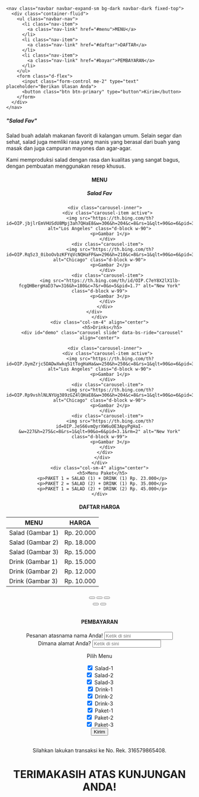 <html lang="en">
  <head>
    <meta charset="utf-8">
    <meta name="viewport" content="width=device-width, initial-scale=1">
    <title>Bootstrap demo</title>
    <link href="https://cdn.jsdelivr.net/npm/bootstrap@5.3.2/dist/css/bootstrap.min.css" rel="stylesheet" integrity="sha384-T3c6CoIi6uLrA9TneNEoa7RxnatzjcDSCmG1MXxSR1GAsXEV/Dwwykc2MPK8M2HN" crossorigin="anonymous">
    <script src="https://cdn.jsdelivr.net/npm/bootstrap@5.3.2/dist/js/bootstrap.bundle.min.js"></script>
    <style>
    body {
        position: relative; 
    }
    </style>
  </head>
  <body data-bs-spy="scroll" data-bs-target=".navbar" data-bs-offset="50">

    <nav class="navbar navbar-expand-sm bg-dark navbar-dark fixed-top">
      <div class="container-fluid">
        <ul class="navbar-nav">
          <li class="nav-item">
            <a class="nav-link" href="#menu">MENU</a>
          </li>
          <li class="nav-item">
            <a class="nav-link" href="#daftar">DAFTAR</a>
          </li>
          <li class="nav-item">
            <a class="nav-link" href="#bayar">PEMBAYARAN</a>
          </li>
        </ul>
        <form class="d-flex">
          <input class="form-control me-2" type="text" placeholder="Berikan Ulasan Anda">
          <button class="btn btn-primary" type="button">Kirim</button>
        </form>
      </div>
    </nav>
  <body>
<div class="container-fluid p-5 border text-center">
  <h5>"Salad Fav"</h5>
  <p>Salad buah adalah makanan favorit di kalangan umum. Selain segar dan sehat, salad juga memliki rasa yang manis yang berasal dari buah yang masak dan juga campuran mayones dan agar-agar.</p> 
  <p>Kami memproduksi salad dengan rasa dan kualitas yang sangat bagus, dengan pembuatan menggunakan resep khusus.</p>
</div>
<div id="menu" class="container mt-4" align="center">
  <h4>MENU</h4>
  <div class="row">
    <div class="col-sm-4" align="center">
      <h5>Salad Fav</h5>
      <div id="demo" class="carousel slide" data-bs-ride="carousel" align="center">
        
        <div class="carousel-inner">
          <div class="carousel-item active">
            <img src="https://th.bing.com/th?id=OIP.jbjlrEmVHUSdU8Mpj3ah7QHaE8&w=306&h=204&c=8&rs=1&qlt=90&o=6&pid=3.1&rm=2" alt="Los Angeles" class="d-block w-90">
            <p>Gambar 1</p>
          </div>
          <div class="carousel-item">
            <img src="https://th.bing.com/th?id=OIP.Rq5z3_0iboOvbzKFYqVcNQHaFP&w=296&h=210&c=8&rs=1&qlt=90&o=6&pid=3.1&rm=2" alt="Chicago" class="d-block w-90">
            <p>Gambar 2</p>
          </div>
          <div class="carousel-item">
            <img src="https://th.bing.com/th/id/OIP.C7eY8X2lX1lb-fcgQHBergHaD3?w=316&h=180&c=7&r=0&o=5&pid=1.7" alt="New York" class="d-block w-99">
            <p>Gambar 3</p>
          </div>
        </div>
      </div>      
    </div>
    <div class="col-sm-4" align="center">
      <h5>Drinks</h5>
      <div id="demo" class="carousel slide" data-bs-ride="carousel" align="center">
        
        <div class="carousel-inner">
          <div class="carousel-item active">
            <img src="https://th.bing.com/th?id=OIP.DymZrjc5DADwXwkq51tTogHaHa&w=250&h=250&c=8&rs=1&qlt=90&o=6&pid=3.1&rm=2" alt="Los Angeles" class="d-block w-90">
            <p>Gambar 1</p>
          </div>
          <div class="carousel-item">
            <img src="https://th.bing.com/th?id=OIP.Rp9vshlNLNYUg389zGZ4lQHaE8&w=306&h=204&c=8&rs=1&qlt=90&o=6&pid=3.1&rm=2" alt="Chicago" class="d-block w-90">
            <p>Gambar 2</p>
          </div>
          <div class="carousel-item">
            <img src="https://th.bing.com/th?id=OIP.JeS66vmQyrXW6uOE3ApyPgHaI-&w=227&h=275&c=8&rs=1&qlt=90&o=6&pid=3.1&rm=2" alt="New York" class="d-block w-99">
            <p>Gambar 3</p>
          </div>
        </div>
      </div>
    </div>
    <div class="col-sm-4" align="center">
      <h5>Menu Paket</h5>
      <p>PAKET 1 = SALAD (1) + DRINK (1) Rp. 23.000</p>
      <p>PAKET 2 = SALAD (2) + DRINK (1) Rp. 35.000</p>
      <p>PAKET 1 = SALAD (2) + DRINK (2) Rp. 45.000</p>
    </div>
  </div>
</div>
<div id="daftar" class="container-fluid p-4 border" align="center">
  <h4>DAFTAR HARGA</h4>
  <table class="table table-striped">
    <thead>
      <tr>
        <th>MENU</th>
        <th>HARGA</th>
      </tr>
    </thead>
    <tbody>
      <tr>
        <td>Salad (Gambar 1)</td>
        <td>Rp. 20.000</td>
      </tr>
      <tr>
        <td>Salad (Gambar 2)</td>
        <td>Rp. 18.000</td>
      </tr>
      <tr>
        <td>Salad (Gambar 3)</td>
        <td>Rp. 15.000</td>
      </tr>
      <tr>
        <td>Drink (Gambar 1)</td>
        <td>Rp. 15.000</td>
      </tr>
      <tr>
        <td>Drink (Gambar 2)</td>
        <td>Rp. 12.000</td>
      </tr>
      <tr>
        <td>Drink (Gambar 3)</td>
        <td>Rp. 10.000</td>
      </tr>
    </tbody>
  </table>
</div>
<div id="demo" class="carousel slide" data-bs-ride="carousel">
  <!-- Indicators/dots -->
  <div class="carousel-indicators">
    <button type="button" data-bs-target="#demo" data-bs-slide-to="0" class="active"></button>
    <button type="button" data-bs-target="#demo" data-bs-slide-to="1"></button>
    <button type="button" data-bs-target="#demo" data-bs-slide-to="2"></button>
  </div>
  <!-- Left and right controls/icons -->
  <button class="carousel-control-prev" type="button" data-bs-target="#demo" data-bs-slide="prev">
    <span class="carousel-control-prev-icon"></span>
  </button>
  <button class="carousel-control-next" type="button" data-bs-target="#demo" data-bs-slide="next">
    <span class="carousel-control-next-icon"></span>
  </button>
</div>
<br>
<div id="bayar" class="container p-4 border bg-secondary">
  <h4>PEMBAYARAN</h4>
  <form action="/action_page.php">
    <div class="mb-3 mt-3">
      <label for="email" class="form-label">Pesanan atasnama nama Anda!</label>
      <input type="email" class="form-control" id="email" placeholder="Ketik di sini" name="email">
    </div>
    <div class="mb-3 mt-3">
      <label for="email" class="form-label">Dimana alamat Anda?</label>
      <input type="email" class="form-control" id="email" placeholder="Ketik di sini" name="email">
    </div>
    <p>Pilih Menu</p>
    <div class="form-check">
      <input class="form-check-input" type="checkbox" id="check1" name="sala1" value="something" checked>
      <label class="form-check-label">Salad-1</label>
    </div>
    <div class="form-check">
      <input class="form-check-input" type="checkbox" id="check1" name="sala2" value="something" checked>
      <label class="form-check-label">Salad-2</label>
    </div>
    <div class="form-check">
      <input class="form-check-input" type="checkbox" id="check1" name="sala2" value="something" checked>
      <label class="form-check-label">Salad-3</label>
    </div>
    <div class="form-check">
      <input class="form-check-input" type="checkbox" id="check1" name="sala2" value="something" checked>
      <label class="form-check-label">Drink-1</label>
    </div>
    <div class="form-check">
      <input class="form-check-input" type="checkbox" id="check1" name="sala2" value="something" checked>
      <label class="form-check-label">Drink-2</label>
    </div>
    <div class="form-check">
      <input class="form-check-input" type="checkbox" id="check1" name="sala2" value="something" checked>
      <label class="form-check-label">Drink-3</label>
    </div>
    <div class="form-check">
      <input class="form-check-input" type="checkbox" id="check1" name="sala2" value="something" checked>
      <label class="form-check-label">Paket-1</label>
    </div>
    <div class="form-check">
      <input class="form-check-input" type="checkbox" id="check1" name="sala2" value="something" checked>
      <label class="form-check-label">Paket-2</label>
    </div>
    <div class="form-check">
      <input class="form-check-input" type="checkbox" id="check1" name="sala2" value="something" checked>
      <label class="form-check-label">Paket-3</label>
    </div>
    <button type="submit" class="btn btn-primary">Kirim</button>
    <br>
    <br>
    <p>Silahkan lakukan transaksi ke No. Rek. 316579865408.</p>
  </form>
</div>
<div class="mt-4 p-5 bg-dark text-white rounded">
  <h1>TERIMAKASIH ATAS KUNJUNGAN ANDA!</h1>
</div>
  
